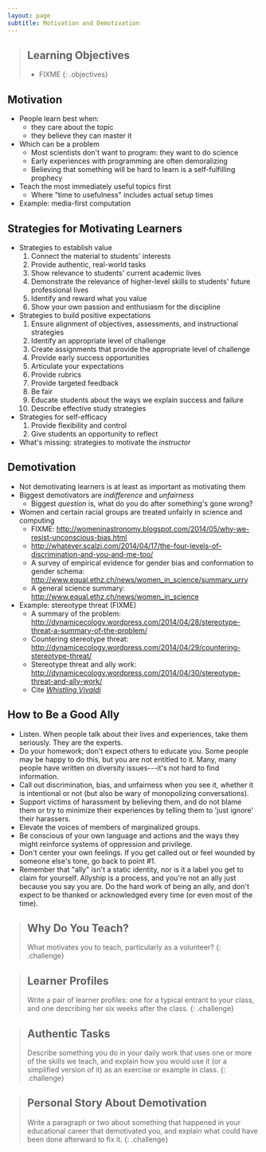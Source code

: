 ```yaml
---
layout: page
subtitle: Motivation and Demotivation
---
```

> ## Learning Objectives
>
> * FIXME
{: .objectives}

## Motivation

*   People learn best when:
    *   they care about the topic
    *   they believe they can master it
*   Which can be a problem
    *   Most scientists don't want to program: they want to do science
    *   Early experiences with programming are often demoralizing
    *   Believing that something will be hard to learn is a self-fulfilling prophecy
*   Teach the most immediately useful topics first
    *   Where "time to usefulness" includes actual setup times
*   Example: media-first computation

## Strategies for Motivating Learners

*   Strategies to establish value
    1.  Connect the material to students' interests
    2.  Provide authentic, real-world tasks
    3.  Show relevance to students' current academic lives
    4.  Demonstrate the relevance of higher-level skills to students' future professional lives
    5.  Identify and reward what you value
    6.  Show your own passion and enthusiasm for the discipline
*   Strategies to build positive expectations
    1.  Ensure alignment of objectives, assessments, and instructional strategies
    2.  Identify an appropriate level of challenge
    3.  Create assignments that provide the appropriate level of challenge
    4.  Provide early success opportunities
    5.  Articulate your expectations
    6.  Provide rubrics
    7.  Provide targeted feedback
    8.  Be fair
    9.  Educate students about the ways we explain success and failure
    10. Describe effective study strategies
*   Strategies for self-efficacy
    1.  Provide flexibility and control
    2.  Give students an opportunity to reflect
*   What's missing: strategies to motivate the *instructor*

## Demotivation

*   Not demotivating learners is at least as important as motivating them
*   Biggest demotivators are *indifference* and *unfairness*
    *   Biggest *question* is, what do you do after something's gone wrong?
*   Women and certain racial groups are treated unfairly in science and computing
    *   FIXME: http://womeninastronomy.blogspot.com/2014/05/why-we-resist-unconscious-bias.html
    *   http://whatever.scalzi.com/2014/04/17/the-four-levels-of-discrimination-and-you-and-me-too/
    *   A survey of empirical evidence for gender bias and conformation to gender schema:
        http://www.equal.ethz.ch/news/women_in_science/summary_urry
    *   A general science summary: http://www.equal.ethz.ch/news/women_in_science
*   Example: stereotype threat (FIXME)
    *   A summary of the problem: http://dynamicecology.wordpress.com/2014/04/28/stereotype-threat-a-summary-of-the-problem/
    *   Countering stereotype threat: http://dynamicecology.wordpress.com/2014/04/29/countering-stereotype-threat/
    *   Stereotype threat and ally work: http://dynamicecology.wordpress.com/2014/04/30/stereotype-threat-and-ally-work/
    *   Cite *[Whistling Vivaldi](http://www.amazon.com/dp/0393339726/)*

## How to Be a Good Ally

*   Listen.
    When people talk about their lives and experiences, take them seriously. They are the experts.
*   Do your homework; don't expect others to educate you.
    Some people may be happy to do this, but you are not entitled to it.
    Many, many people have written on diversity issues---it's not hard to find information.
*   Call out discrimination, bias, and unfairness when you see it,
    whether it is intentional or not (but also be wary of monopolizing conversations).
*   Support victims of harassment by believing them,
    and do not blame them or try to minimize their experiences by telling them to 'just ignore' their harassers.
*   Elevate the voices of members of marginalized groups.
*   Be conscious of your own language and actions and the ways they might reinforce systems of oppression and privilege.
*   Don't center your own feelings.
    If you get called out or feel wounded by someone else's tone, go back to point #1.
*   Remember that "ally" isn't a static identity, nor is it a label you get to claim for yourself.
    Allyship is a process, and you're not an ally just because you say you are.
    Do the hard work of being an ally, and don't expect to be thanked or acknowledged every time (or even most of the time).

> ## Why Do You Teach?
>
> What motivates you to teach,
> particularly as a volunteer?
{: .challenge}

> ## Learner Profiles
>
> Write a pair of learner profiles:
> one for a typical entrant to your class,
> and one describing her six weeks after the class.
{: .challenge}

> ## Authentic Tasks
>
> Describe something you do in your daily work that uses one or more of the skills we teach,
> and explain how you would use it (or a simplified version of it) as an exercise or example in class.
{: .challenge}

> ## Personal Story About Demotivation
>
> Write a paragraph or two about something that happened in your educational career
> that demotivated you, and explain what could have been done afterward to fix it.
{: .challenge}

